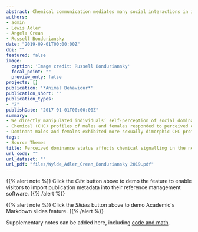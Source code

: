 ```yaml
---
abstract: Chemical communication mediates many social interactions in insects but is still less well understood than other forms of communication. In particular, chemical signalling of social dominance is believed to play an important role in competitive interactions in both sexes, but much of the evidence is correlational. Here we manipulated social dominance and examined its effect on CHC profiles in Telostylinus angusticollis, a fly with a resource defence polygyny mating system. Focal individuals’ perception of their own dominance status was manipulated by placing them into an arena with larger or smaller competitor individuals to render them ‘subordinate’ or ‘dominant.’ We found that social dominance treatment affected males’ and females’ social status (quantified as proximity to the larval medium/oviposition dish), as well as their CHC profiles. Dominant individuals tended to have CHC profiles less similar to those of the opposite sex. Moreover, dominant females exhibited an overall elevation of all CHC expression, relative to subordinate females, whereas males that perceived themselves as subordinate exhibited a near-significant down-regulation of male-limited CHCs. Our findings suggest that *T. angusticollis* males and females alter their CHC profiles in response to their self-perceived social dominance status. These chemical signals could play a role in social interactions both within and between the sexes.
authors:
- admin
- Lewis Adler
- Angela Crean
- Russell Bonduriansky
date: "2019-09-01T00:00:00Z"
doi: ""
featured: false
image:
  caption: 'Image credit: Russell Bonduriansky'
  focal_point: ""
  preview_only: false
projects: []
publication: '*Animal Behaviour*'
publication_short: ""
publication_types:
- "2"
publishDate: "2017-01-01T00:00:00Z"
summary: 
- We directly manipulated individuals’ self-perception of social dominance status. 
- Chemical (CHC) profiles of males and females responded to perceived dominance status.
- Dominant males and females exhibited more sexually dimorphic CHC profiles.
tags:
- Source Themes
title: Perceived dominance status affects chemical signalling in the neriid fly.
url_code: ""
url_dataset: ""
url_pdf: "files/Wylde_Adler_Crean_Bonduriansky 2019.pdf"
---
```


{{% alert note %}}
Click the *Cite* button above to demo the feature to enable visitors to import publication metadata into their reference management software.
{{% /alert %}}

{{% alert note %}}
Click the *Slides* button above to demo Academic's Markdown slides feature.
{{% /alert %}}

Supplementary notes can be added here, including [code and math](https://sourcethemes.com/academic/docs/writing-markdown-latex/).
